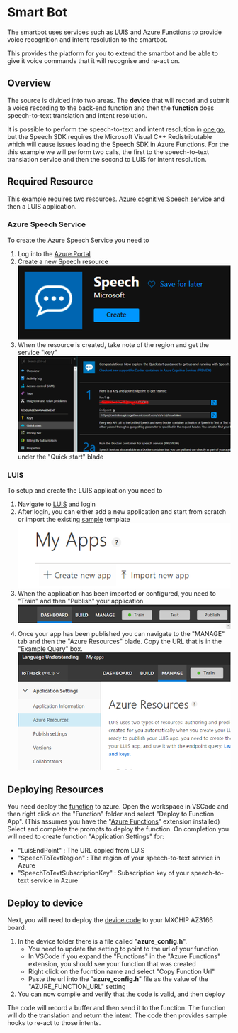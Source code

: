 # Smart Bot
The smartbot uses services such as [LUIS](https://www.luis.ai/) and [Azure Functions](https://azure.microsoft.com/en-us/services/functions/) to provide voice recognition and intent resolution to the smartbot.

This provides the platform for you to extend the smartbot and be able to give it voice commands that it will recognise and re-act on.

## Overview
The source is divided into two areas. The __device__ that will record and submit a voice recording to the back-end function and then the __function__ does speech-to-text translation and intent resolution.

It is possible to perform the speech-to-text and intent resolution in [one go](artifacts/SpeechUnderstanding.cs), but the Speech SDK requires the Microsoft Visual C++ Redistributable which will cause issues loading the Speech SDK in Azure Functions. For the this example we will perform two calls, the first to the speech-to-text translation service and then the second to LUIS for intent resolution. 

## Required Resource
This example requires two resources. [Azure cognitive Speech service](https://azure.microsoft.com/en-us/services/cognitive-services/speech-services/) and then a LUIS application.

### Azure Speech Service
To create the Azure Speech Service you need to 
1. Log into the [Azure Portal](https://portal.azure.com)
2. Create a new Speech resource ![Speech Resource](.images/azure_speech_service.PNG)
3. When the resource is created, take note of the region and get the service "key" ![Speech service keys](.images/azure_speech_service_keys.PNG) under the "Quick start" blade

### LUIS
To setup and create the LUIS application you need to
1. Navigate to [LUIS](https://www.luis.ai) and login
2. After login, you can either add a new application and start from scratch or import the existing [sample](artifacts/IoTHack_SmartBot_LUIS.json) template ![LUIS Apps](.images/luis_apps.PNG)
3. When the application has been imported or configured, you need to "Train" and then "Publish" your application ![LUIS Tabs](.images/luis_tabs.PNG)
4. Once your app has been published you can navigate to the "MANAGE" tab and then the "Azure Resources" blade. Copy the URL that is in the "Example Query" box.  ![LUIS App detail](.images/luis_manage.PNG)

## Deploying Resources
You need deploy the [function](Function) to azure.
Open the workspace in VSCade and then right click on the "Function" folder and select "Deploy to Function App". (This assumes you have the "[Azure Functions](https://marketplace.visualstudio.com/items?itemName=ms-azuretools.vscode-azurefunctions)" extension installed)
Select and complete the prompts to deploy the function.
On completion you will need to create function "Application Settings" for:
- "LuisEndPoint" : The URL copied from LUIS
- "SpeechToTextRegion" : The region of your speech-to-text service in Azure
- "SpeechToTextSubscriptionKey" : Subscription key of your speech-to-text service in Azure

## Deploy to device 
Next, you will need to deploy the [device code](Device/) to your MXCHIP AZ3166 board. 
1. In the device folder there is a file called "__azure_config.h__". 
    - You need to update the setting to point to the url of your function
    - In VSCode if you expand the "Functions" in the "Azure Functions" extension, you should see your function that was created 
    - Right click on the fucntion name and select "Copy Function Url"
    - Paste the url into the  "__azure_config.h__" file as the value of the "AZURE_FUNCTION_URL" setting
2. You can now compile and verify that the code is valid, and then deploy

The code will record a buffer and then send it to the function. The function will do the translation and return the intent. The code then provides sample hooks to re-act to those intents. 